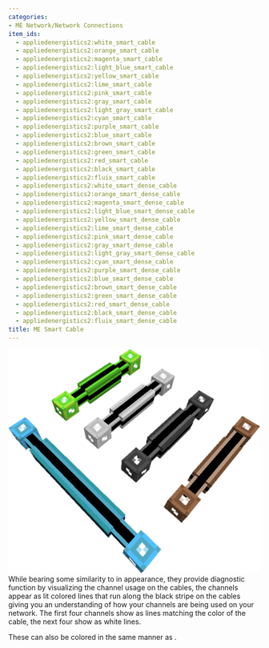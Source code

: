```yaml
---
categories:
- ME Network/Network Connections
item_ids:
  - appliedenergistics2:white_smart_cable
  - appliedenergistics2:orange_smart_cable
  - appliedenergistics2:magenta_smart_cable
  - appliedenergistics2:light_blue_smart_cable
  - appliedenergistics2:yellow_smart_cable
  - appliedenergistics2:lime_smart_cable
  - appliedenergistics2:pink_smart_cable
  - appliedenergistics2:gray_smart_cable
  - appliedenergistics2:light_gray_smart_cable
  - appliedenergistics2:cyan_smart_cable
  - appliedenergistics2:purple_smart_cable
  - appliedenergistics2:blue_smart_cable
  - appliedenergistics2:brown_smart_cable
  - appliedenergistics2:green_smart_cable
  - appliedenergistics2:red_smart_cable
  - appliedenergistics2:black_smart_cable
  - appliedenergistics2:fluix_smart_cable
  - appliedenergistics2:white_smart_dense_cable
  - appliedenergistics2:orange_smart_dense_cable
  - appliedenergistics2:magenta_smart_dense_cable
  - appliedenergistics2:light_blue_smart_dense_cable
  - appliedenergistics2:yellow_smart_dense_cable
  - appliedenergistics2:lime_smart_dense_cable
  - appliedenergistics2:pink_smart_dense_cable
  - appliedenergistics2:gray_smart_dense_cable
  - appliedenergistics2:light_gray_smart_dense_cable
  - appliedenergistics2:cyan_smart_dense_cable
  - appliedenergistics2:purple_smart_dense_cable
  - appliedenergistics2:blue_smart_dense_cable
  - appliedenergistics2:brown_smart_dense_cable
  - appliedenergistics2:green_smart_dense_cable
  - appliedenergistics2:red_smart_dense_cable
  - appliedenergistics2:black_smart_dense_cable
  - appliedenergistics2:fluix_smart_dense_cable
title: ME Smart Cable
---
```


![A picture of smart cable.](../../../../public/assets/large/smart_cable.png)While bearing
some similarity to <ItemLink
id="appliedenergistics2:fluix_covered_cable"/> in appearance, they
provide diagnostic function by visualizing the channel usage on the cables,
the channels appear as lit colored lines that run along the black stripe on
the cables giving you an understanding of how your channels are being used on
your network. The first four channels show as lines matching the color of the
cable, the next four show as white lines.



These can also be colored in the same manner as <ItemLink
id="appliedenergistics2:fluix_glass_cable"/>.

<RecipeFor id="appliedenergistics2:fluix_smart_cable"/>
